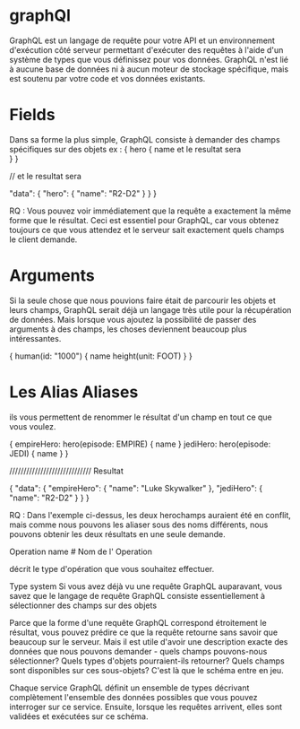 # graphQl


GraphQL est un langage de requête pour votre API et un environnement d'exécution côté serveur permettant d'exécuter des requêtes à l'aide d'un système de types que vous définissez pour vos données. GraphQL n'est lié à aucune base de données ni à aucun moteur de stockage spécifique, mais est soutenu par votre code et vos données existants.

# Fields 


Dans sa forme la plus simple, GraphQL consiste à demander des champs spécifiques sur des objets
ex : 
{
  hero {
    name     et le resultat sera  
  }
}

// et le resultat sera

  "data": {
    "hero": {
      "name": "R2-D2"
    }
  }
}

RQ :
Vous pouvez voir immédiatement que la requête a exactement la même forme que le résultat. Ceci est essentiel pour GraphQL, car vous obtenez toujours ce que vous attendez et le serveur sait exactement quels champs le client demande.

# Arguments 

Si la seule chose que nous pouvions faire était de parcourir les objets et leurs champs, GraphQL serait déjà un langage très utile pour la récupération de données. Mais lorsque vous ajoutez la possibilité de passer des arguments à des champs, les choses deviennent beaucoup plus intéressantes.

{
  human(id: "1000") {
    name
    height(unit: FOOT)
  }
}

# Les Alias  Aliases

 ils vous permettent de renommer le résultat d'un champ en tout ce que vous voulez.
 
 {
  empireHero: hero(episode: EMPIRE) {
    name
  }
  jediHero: hero(episode: JEDI) {
    name
  }
}

///////////////////////////// Resultat 

{
  "data": {
    "empireHero": {
      "name": "Luke Skywalker"
    },
    "jediHero": {
      "name": "R2-D2"
    }
  }
}

RQ :
Dans l'exemple ci-dessus, les deux herochamps auraient été en conflit, mais comme nous pouvons les aliaser sous des noms différents, nous pouvons obtenir les deux résultats en une seule demande.

Operation name #
Nom de l' Operation 

décrit le type d'opération que vous souhaitez effectuer.

Type system 
Si vous avez déjà vu une requête GraphQL auparavant, vous savez que le langage de requête GraphQL consiste essentiellement à sélectionner des champs sur des objets

Parce que la forme d'une requête GraphQL correspond étroitement le résultat, vous pouvez prédire ce que la requête retourne sans savoir que beaucoup sur le serveur. Mais il est utile d'avoir une description exacte des données que nous pouvons demander - quels champs pouvons-nous sélectionner? Quels types d'objets pourraient-ils retourner? Quels champs sont disponibles sur ces sous-objets? C'est là que le schéma entre en jeu.

Chaque service GraphQL définit un ensemble de types décrivant complètement l'ensemble des données possibles que vous pouvez interroger sur ce service. Ensuite, lorsque les requêtes arrivent, elles sont validées et exécutées sur ce schéma.



 

